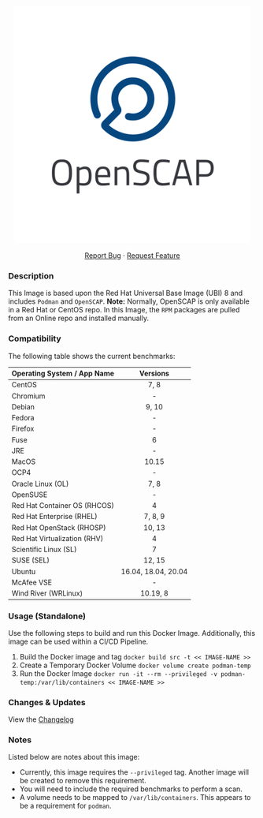 <!-- PROJECT LOGO -->
<br />
<div align="center">

  <a href="https://github.com/pkeech/ubi-podman-oscap/">
    <img src="https://github.com/pkeech/ubi-podman-oscap/blob/main/docs/images/OpenSCAPBanner.png?raw=true" alt="Logo" width="480" />
  </a>

  <p align="center">
    <a href="https://github.com/pkeech/ubi-podman-oscap/-/issues">Report Bug</a>
    ·
    <a href="https://github.com/pkeech/ubi-podman-oscap/-/issues">Request Feature</a>
  </p>
  
</div>

### Description
This Image is based upon the Red Hat Universal Base Image (UBI) 8 and includes `Podman` and `OpenSCAP`. **Note:** Normally, OpenSCAP is only available in a Red Hat or CentOS repo. In this Image, the `RPM` packages are pulled from an Online repo and installed manually.

### Compatibility
The following table shows the current benchmarks:

| Operating System / App Name | Versions |
| --- | :---: |
| CentOS | 7, 8 |
| Chromium | - |
| Debian | 9, 10 |
| Fedora | - |
| Firefox | - |
| Fuse | 6 |
| JRE | - |
| MacOS | 10.15 |
| OCP4 | - |
| Oracle Linux (OL) | 7, 8 |
| OpenSUSE | - |
| Red Hat Container OS (RHCOS) | 4 |
| Red Hat Enterprise (RHEL) | 7, 8, 9 |
| Red Hat OpenStack (RHOSP) | 10, 13 |
| Red Hat Virtualization (RHV) | 4 |
| Scientific Linux (SL) | 7 |
| SUSE (SEL) | 12, 15 |
| Ubuntu | 16.04, 18.04, 20.04 |
| McAfee VSE | - |
| Wind River (WRLinux) | 10.19, 8 |

### Usage (Standalone)
Use the following steps to build and run this Docker Image. Additionally, this image can be used within a CI/CD Pipeline.

1. Build the Docker image and tag `docker build src -t << IMAGE-NAME >>`
2. Create a Temporary Docker Volume `docker volume create podman-temp`
3. Run the Docker Image `docker run -it --rm --privileged -v podman-temp:/var/lib/containers << IMAGE-NAME >>`

### Changes & Updates
View the [Changelog](https://github.com/pkeech/ubi-podman-oscap/blob/main/CHANGELOG.md)

### Notes
Listed below are notes about this image:

* Currently, this image requires the `--privileged` tag. Another image will be created to remove this requirement.
* You will need to include the required benchmarks to perform a scan.
* A volume needs to be mapped to `/var/lib/containers`. This appears to be a requirement for `podman`.